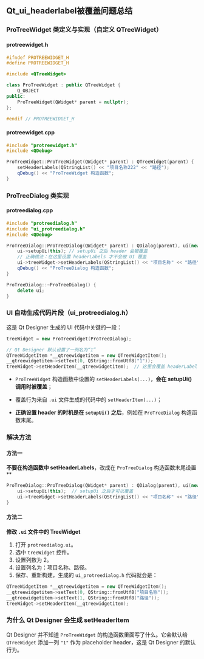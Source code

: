 ## Qt_ui_headerlabel被覆盖问题总结

### **ProTreeWidget 类定义与实现**（自定义 QTreeWidget）

#### protreewidget.h

```cpp
#ifndef PROTREEWIDGET_H
#define PROTREEWIDGET_H

#include <QTreeWidget>

class ProTreeWidget : public QTreeWidget {
    Q_OBJECT
public:
    ProTreeWidget(QWidget* parent = nullptr);
};

#endif // PROTREEWIDGET_H
```

#### protreewidget.cpp

```cpp
#include "protreewidget.h"
#include <QDebug>

ProTreeWidget::ProTreeWidget(QWidget* parent) : QTreeWidget(parent) {
    setHeaderLabels(QStringList() << "项目名称222" << "路径");
    qDebug() << "ProTreeWidget 构造函数";
}
```

### ProTreeDialog 类实现

#### protreedialog.cpp

```cpp
#include "protreedialog.h"
#include "ui_protreedialog.h"
#include <QDebug>

ProTreeDialog::ProTreeDialog(QWidget* parent) : QDialog(parent), ui(new Ui::ProTreeDialog) {
    ui->setupUi(this); // setupUi 之后 header 会被覆盖
    // 正确做法：在这里设置 headerLabels 才不会被 UI 覆盖
    ui->treeWidget->setHeaderLabels(QStringList() << "项目名称" << "路径");
    qDebug() << "ProTreeDialog 构造函数";
}

ProTreeDialog::~ProTreeDialog() {
    delete ui;
}
```

### UI 自动生成代码片段（ui_protreedialog.h）

这是 Qt Designer 生成的 UI 代码中关键的一段：

```cpp
treeWidget = new ProTreeWidget(ProTreeDialog);

// Qt Designer 默认设置了一列名为“1”
QTreeWidgetItem *__qtreewidgetitem = new QTreeWidgetItem();
__qtreewidgetitem->setText(0, QString::fromUtf8("1"));
treeWidget->setHeaderItem(__qtreewidgetitem);  // 这里会覆盖 headerLabels
```

- `ProTreeWidget` 构造函数中设置的 `setHeaderLabels(...)`，**会在 setupUi() 调用时被覆盖**；

- 覆盖行为来自 `.ui` 文件生成的代码中的 `setHeaderItem(...)`；

- **正确设置 header 的时机是在 `setupUi()` 之后**，例如在 `ProTreeDialog` 构造函数末尾。

### 解决方法

#### 方法一

**不要在构造函数中 setHeaderLabels**，改成在 `ProTreeDialog` 构造函数末尾设置**

```cpp
ProTreeDialog::ProTreeDialog(QWidget* parent) : QDialog(parent), ui(new Ui::ProTreeDialog) {
    ui->setupUi(this);  // setupUi 之后才可以覆盖
    ui->treeWidget->setHeaderLabels(QStringList() << "项目名称" << "路径");  // 推荐写在这里
}
```

#### 方法二

**修改 `.ui` 文件中的 TreeWidget**

1. 打开 `protreedialog.ui`。
2. 选中 `treeWidget` 控件。
3. 设置列数为 2。
4. 设置列名为：项目名称、路径。
5. 保存、重新构建，生成的 `ui_protreedialog.h` 代码就会是：

```cpp
QTreeWidgetItem *__qtreewidgetitem = new QTreeWidgetItem();
__qtreewidgetitem->setText(0, QString::fromUtf8("项目名称"));
__qtreewidgetitem->setText(1, QString::fromUtf8("路径"));
treeWidget->setHeaderItem(__qtreewidgetitem);
```

### 为什么 Qt Designer 会生成 setHeaderItem

Qt Designer 并不知道 `ProTreeWidget` 的构造函数里面写了什么。它会默认给 `QTreeWidget` 添加一列 `"1"` 作为 placeholder header，这是 Qt Designer 的默认行为。